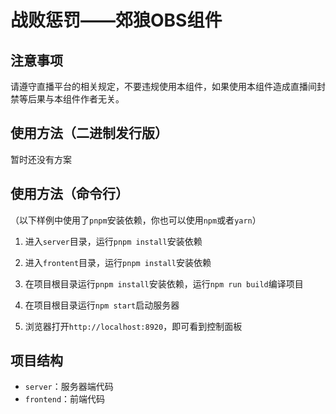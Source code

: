 # 战败惩罚——郊狼OBS组件
## 注意事项
请遵守直播平台的相关规定，不要违规使用本组件，如果使用本组件造成直播间封禁等后果与本组件作者无关。

## 使用方法（二进制发行版）
暂时还没有方案

## 使用方法（命令行）
（以下样例中使用了```pnpm```安装依赖，你也可以使用```npm```或者```yarn```）

1. 进入```server```目录，运行```pnpm install```安装依赖

2. 进入```frontent```目录，运行```pnpm install```安装依赖

3. 在项目根目录运行```pnpm install```安装依赖，运行```npm run build```编译项目

4. 在项目根目录运行```npm start```启动服务器

5. 浏览器打开```http://localhost:8920```，即可看到控制面板

## 项目结构
- ```server```：服务器端代码
- ```frontend```：前端代码